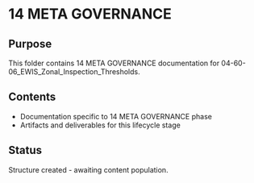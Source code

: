 # 14 META GOVERNANCE

## Purpose
This folder contains 14 META GOVERNANCE documentation for 04-60-06_EWIS_Zonal_Inspection_Thresholds.

## Contents
- Documentation specific to 14 META GOVERNANCE phase
- Artifacts and deliverables for this lifecycle stage

## Status
Structure created - awaiting content population.
